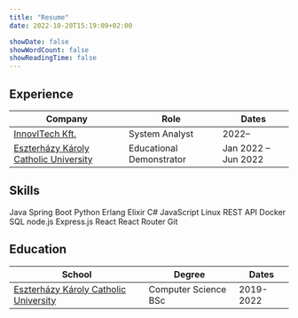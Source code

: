```yaml
---
title: "Resume"
date: 2022-10-20T15:19:09+02:00

showDate: false
showWordCount: false
showReadingTime: false
---
```


## Experience

| Company | Role | Dates |
| - | - | - |
| [InnovITech Kft.](https://innovitech.hu/) | System Analyst | 2022&ndash; |
| [Eszterházy Károly Catholic University](https://uni-eszterhazy.hu/) | Educational Demonstrator | Jan 2022 &ndash; Jun 2022 |

## Skills

<span class="skill-tag">Java</span>
<span class="skill-tag">Spring&nbsp;Boot</span>
<span class="skill-tag">Python</span>
<span class="skill-tag">Erlang</span>
<span class="skill-tag">Elixir</span>
<span class="skill-tag">C#</span>
<span class="skill-tag">JavaScript</span>
<span class="skill-tag">Linux</span>
<span class="skill-tag">REST&nbsp;API</span>
<span class="skill-tag">Docker</span>
<span class="skill-tag">SQL</span>
<span class="skill-tag">node.js</span>
<span class="skill-tag">Express.js</span>
<span class="skill-tag">React</span>
<span class="skill-tag">React Router</span>
<span class="skill-tag">Git</span>

## Education

| School | Degree | Dates |
| - | - | - |
| [Eszterházy Károly Catholic University](https://uni-eszterhazy.hu/) | Computer Science BSc | 2019-2022 |
